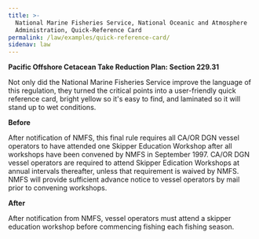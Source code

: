 ```yaml
---
title: >-
  National Marine Fisheries Service, National Oceanic and Atmosphere
  Administration, Quick-Reference Card
permalink: /law/examples/quick-reference-card/
sidenav: law
---
```


**Pacific Offshore Cetacean Take Reduction Plan: Section 229.31**

Not only did the National Marine Fisheries Service improve the language of this regulation, they turned the critical points into a user-friendly quick reference card, bright yellow so it's easy to find, and laminated so it will stand up to wet conditions.

**Before**

After notification of NMFS, this final rule requires all CA/OR DGN vessel operators to have attended one Skipper Education Workshop after all workshops have been convened by NMFS in September 1997\. CA/OR DGN vessel operators are required to attend Skipper Edication Workshops at annual intervals thereafter, unless that requirement is waived by NMFS. NMFS will provide sufficient advance notice to vessel operators by mail prior to convening workshops.

**After**

After notification from NMFS, vessel operators must attend a skipper education workshop before commencing fishing each fishing season.
